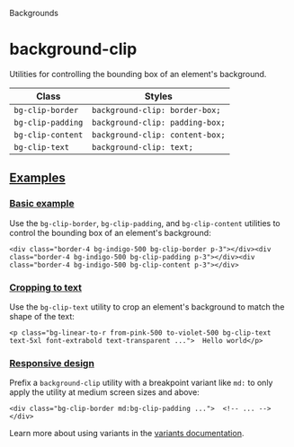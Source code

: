Backgrounds

# background-clip

Utilities for controlling the bounding box of an element's background.

| Class             | Styles                          |
| ----------------- | ------------------------------- |
| `bg-clip-border`  | `background-clip: border-box;`  |
| `bg-clip-padding` | `background-clip: padding-box;` |
| `bg-clip-content` | `background-clip: content-box;` |
| `bg-clip-text`    | `background-clip: text;`        |

## [Examples](#examples)

### [Basic example](#basic-example)

Use the `bg-clip-border`, `bg-clip-padding`, and `bg-clip-content` utilities to control the bounding box of an element's background:

```
<div class="border-4 bg-indigo-500 bg-clip-border p-3"></div><div class="border-4 bg-indigo-500 bg-clip-padding p-3"></div><div class="border-4 bg-indigo-500 bg-clip-content p-3"></div>
```

### [Cropping to text](#cropping-to-text)

Use the `bg-clip-text` utility to crop an element's background to match the shape of the text:

```
<p class="bg-linear-to-r from-pink-500 to-violet-500 bg-clip-text text-5xl font-extrabold text-transparent ...">  Hello world</p>
```

### [Responsive design](#responsive-design)

Prefix a `background-clip` utility with a breakpoint variant like `md:` to only apply the utility at medium screen sizes and above:

```
<div class="bg-clip-border md:bg-clip-padding ...">  <!-- ... --></div>
```

Learn more about using variants in the [variants documentation](/docs/hover-focus-and-other-states).
